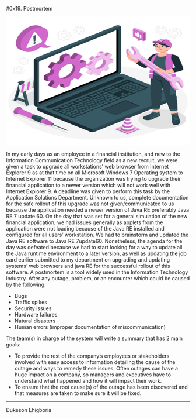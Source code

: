 #0x19. Postmortem

<img src="./bg.jpg" style="width: 768px; height:350px;" alt="Programming Error">

In my early days as an employee in a financial institution, and new to the Information Communication Technology field as a new recruit, we were given a task to upgrade all workstations’ web browser from Internet Explorer 9 as at that time on all Microsoft Windows 7 Operating system to Internet Explorer 11 because the organization was trying to upgrade their financial application to a newer version which will not work well with Internet Explorer 9.
A deadline was given to perform this task by the Application Solutions Department. Unknown to us, complete documentation for the safe rollout of this upgrade was not given/communicated to us because the application needed a newer version of Java RE preferably Java RE 7 update 60.
On the day that was set for a general simulation of the new financial application, we had issues generally as applets from the application were not loading because of the Java RE installed and configured for all users’ workstation.
We had to brainstorm and updated the Java RE software to Java RE 7update60. Nonetheless, the agenda for the day was defeated because we had to start looking for a way to update all the Java runtime environment to a later version, as well as updating the job card earlier submitted to my department on upgrading and updating systems’ web browsers and java RE for the successful rollout of this software.
A postmortem is a tool widely used in the Information Technology industry. After any outage, problem, or an encounter which could be caused by the following:

- Bugs
- Traffic spikes
- Security issues
- Hardware failures
- Natural disasters
- Human errors (improper documentation of miscommunication)

The team(s) in charge of the system will write a summary that has 2 main goals:

- To provide the rest of the company’s employees or stakeholders involved with easy access to information detailing the cause of the outage and ways to remedy these issues. Often outages can have a huge impact on a company, so managers and executives have to understand what happened and how it will impact their work.
- To ensure that the root cause(s) of the outage has been discovered and that measures are taken to make sure it will be fixed.

---

Dukeson Ehigboria
